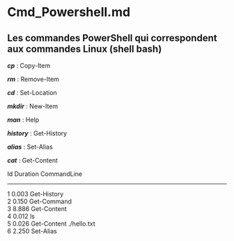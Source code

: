 # Cmd_Powershell.md
## Les commandes PowerShell qui correspondent aux commandes Linux (shell bash)

_**cp**_ : Copy-Item

_**rm**_ : Remove-Item

_**cd**_ : Set-Location

_**mkdir**_ : New-Item

_**man**_ : Help

_**history**_ : Get-History

_**alias**_ : Set-Alias

_**cat**_ : Get-Content

Id     Duration CommandLine
  --     -------- -----------
   1        0.003 Get-History  
   2        0.150 Get-Command  
   3        8.886 Get-Content  
   4        0.012 ls  
   5        0.026 Get-Content ./hello.txt  
   6        2.250 Set-Alias  

